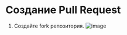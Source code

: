 # Создание Pull Request

1. Создайте fork репозитория.
![image](https://user-images.githubusercontent.com/35418986/170212191-3f33be9e-4254-41db-8c7e-f1894bc92255.png)
